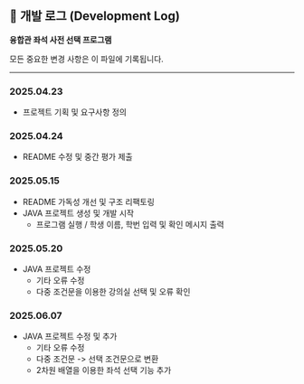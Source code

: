 ## 📅 개발 로그 (Development Log)

**융합관 좌석 사전 선택 프로그램**

모든 중요한 변경 사항은 이 파일에 기록됩니다.

---
### 2025.04.23
- 프로젝트 기획 및 요구사항 정의

### 2025.04.24
- README 수정 및 중간 평가 제출

### 2025.05.15
- README 가독성 개선 및 구조 리팩토링
- JAVA 프로젝트 생성 및 개발 시작
	- 프로그램 실행 / 학생 이름, 학번 입력 및 확인 메시지 출력

### 2025.05.20
- JAVA 프로젝트 수정
	- 기타 오류 수정
	- 다중 조건문을 이용한 강의실 선택 및 오류 확인

### 2025.06.07
- JAVA 프로젝트 수정 및 추가
	- 기타 오류 수정
	- 다중 조건문 -> 선택 조건문으로 변환
	- 2차원 배열을 이용한 좌석 선택 기능 추가